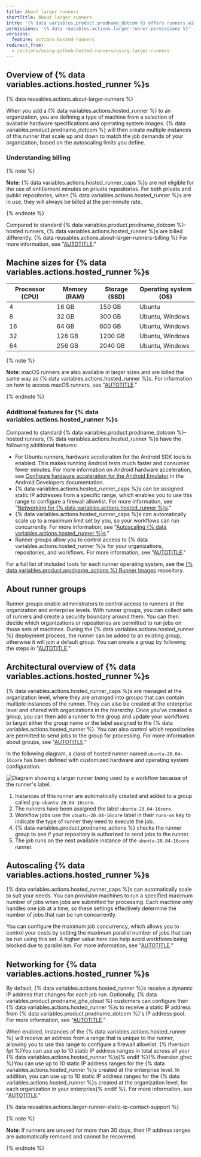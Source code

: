```yaml
---
title: About larger runners
shortTitle: About larger runners
intro: '{% data variables.product.prodname_dotcom %} offers runners with more RAM, CPU, and disk space.'
permissions: '{% data reusables.actions.larger-runner-permissions %}'
versions:
  feature: actions-hosted-runners
redirect_from:
  - /actions/using-github-hosted-runners/using-larger-runners
---
```


## Overview of {% data variables.actions.hosted_runner %}s

{% data reusables.actions.about-larger-runners %}

When you add a {% data variables.actions.hosted_runner %} to an organization, you are defining a type of machine from a selection of available hardware specifications and operating system images. {% data variables.product.prodname_dotcom %} will then create multiple instances of this runner that scale up and down to match the job demands of your organization, based on the autoscaling limits you define.

### Understanding billing

{% note %}

**Note**: {% data variables.actions.hosted_runner_caps %}s are not eligible for the use of entitlement minutes on private repositories. For both private and public repositories, when {% data variables.actions.hosted_runner %}s are in use, they will always be billed at the per-minute rate.

{% endnote %}

Compared to standard {% data variables.product.prodname_dotcom %}-hosted runners, {% data variables.actions.hosted_runner %}s are billed differently. {% data reusables.actions.about-larger-runners-billing %} For more information, see "[AUTOTITLE](/billing/managing-billing-for-github-actions/about-billing-for-github-actions#per-minute-rates)."

## Machine sizes for {% data variables.actions.hosted_runner %}s

| Processor (CPU)| Memory (RAM)  | Storage (SSD) | Operating system (OS) |
| -------------- | ------------- | ------------- | --------------------- |
| 4              | 16 GB         | 150 GB        | Ubuntu                |
| 8              | 32 GB         | 300 GB        | Ubuntu, Windows       |
| 16             | 64 GB         | 600 GB        | Ubuntu, Windows       |
| 32             | 128 GB        | 1200 GB       | Ubuntu, Windows       |
| 64             | 256 GB        | 2040 GB       | Ubuntu, Windows       |

{% note %}

**Note**: macOS runners are also available in larger sizes and are billed the same way as {% data variables.actions.hosted_runner %}s. For information on how to access macOS runners, see "[AUTOTITLE](/actions/using-github-hosted-runners/about-github-hosted-runners#supported-runners-and-hardware-resources)."

{% endnote %}

### Additional features for {% data variables.actions.hosted_runner %}s

Compared to standard {% data variables.product.prodname_dotcom %}-hosted runners, {% data variables.actions.hosted_runner %}s have the following additional features:

* For Ubuntu runners, hardware acceleration for the Android SDK tools is enabled. This makes running Android tests much faster and consumes fewer minutes. For more information on Android hardware acceleration, see [Configure hardware acceleration for the Android Emulator](https://developer.android.com/studio/run/emulator-acceleration) in the Android Developers documentation.
* {% data variables.actions.hosted_runner_caps %}s can be assigned static IP addresses from a specific range, which enables you to use this range to configure a firewall allowlist. For more information, see "[Networking for {% data variables.actions.hosted_runner %}s](#networking-for-larger-runners)."
* {% data variables.actions.hosted_runner_caps %}s can automatically scale up to a maximum limit set by you, so your workflows can run concurrently. For more information, see "[Autoscaling {% data variables.actions.hosted_runner %}s](#autoscaling-larger-runners)."
* Runner groups allow you to control access to {% data variables.actions.hosted_runner %}s for your organizations, repositories, and workflows. For more information, see "[AUTOTITLE](/actions/using-github-hosted-runners/controlling-access-to-larger-runners)."

For a full list of included tools for each runner operating system, see the [{% data variables.product.prodname_actions %} Runner Images](https://github.com/actions/runner-images) repository.

## About runner groups

Runner groups enable administrators to control access to runners at the organization and enterprise levels. With runner groups, you can collect sets of runners and create a security boundary around them. You can then decide which organizations or repositories are permitted to run jobs on those sets of machines. During the {% data variables.actions.hosted_runner %} deployment process, the runner can be added to an existing group, otherwise it will join a default group. You can create a group by following the steps in "[AUTOTITLE](/actions/using-github-hosted-runners/controlling-access-to-larger-runners)."

## Architectural overview of {% data variables.actions.hosted_runner %}s

{% data variables.actions.hosted_runner_caps %}s are managed at the organization level, where they are arranged into groups that can contain multiple instances of the runner. They can also be created at the enterprise level and shared with organizations in the hierarchy. Once you've created a group, you can then add a runner to the group and update your workflows to target either the group name or the label assigned to the {% data variables.actions.hosted_runner %}. You can also control which repositories are permitted to send jobs to the group for processing. For more information about groups, see "[AUTOTITLE](/actions/using-github-hosted-runners/controlling-access-to-larger-runners)."

In the following diagram, a class of hosted runner named `ubuntu-20.04-16core` has been defined with customized hardware and operating system configuration.

![Diagram showing a larger runner being used by a workflow because of the runner's label.](/assets/images/help/actions/hosted-runner.png)

1. Instances of this runner are automatically created and added to a group called `grp-ubuntu-20.04-16core`.
2. The runners have been assigned the label `ubuntu-20.04-16core`.
3. Workflow jobs use the `ubuntu-20.04-16core` label in their `runs-on` key to indicate the type of runner they need to execute the job.
4. {% data variables.product.prodname_actions %} checks the runner group to see if your repository is authorized to send jobs to the runner.
5. The job runs on the next available instance of the `ubuntu-20.04-16core` runner.

## Autoscaling {% data variables.actions.hosted_runner %}s

{% data variables.actions.hosted_runner_caps %}s can automatically scale to suit your needs. You can provision machines to run a specified maximum number of jobs when jobs are submitted for processing. Each machine only handles one job at a time, so these settings effectively determine the number of jobs that can be run concurrently.

You can configure the maximum job concurrency, which allows you to control your costs by setting the maximum parallel number of jobs that can be run using this set. A higher value here can help avoid workflows being blocked due to parallelism. For more information, see "[AUTOTITLE](/actions/using-github-hosted-runners/managing-larger-runners#configuring-autoscaling-for-larger-runners)."

## Networking for {% data variables.actions.hosted_runner %}s

By default, {% data variables.actions.hosted_runner %}s receive a dynamic IP address that changes for each job run. Optionally, {% data variables.product.prodname_ghe_cloud %} customers can configure their {% data variables.actions.hosted_runner %}s to receive a static IP address from {% data variables.product.prodname_dotcom %}'s IP address pool. For more information, see "[AUTOTITLE](/authentication/keeping-your-account-and-data-secure/about-githubs-ip-addresses)." 

When enabled, instances of the {% data variables.actions.hosted_runner %} will receive an address from a range that is unique to the runner, allowing you to use this range to configure a firewall allowlist. {% ifversion fpt %}You can use up to 10 static IP address ranges in total across all your {% data variables.actions.hosted_runner %}s{% endif %}{% ifversion ghec %}You can use up to 10 static IP address ranges for the {% data variables.actions.hosted_runner %}s created at the enterprise level. In addition, you can use up to 10 static IP address ranges for the {% data variables.actions.hosted_runner %}s created at the organization level, for each organization in your enterprise{% endif %}. For more information, see "[AUTOTITLE](/actions/using-github-hosted-runners/managing-larger-runners#networking-for-larger-runners)."

{% data reusables.actions.larger-runner-static-ip-contact-support %}

{% note %}

**Note**: If runners are unused for more than 30 days, their IP address ranges are automatically removed and cannot be recovered.

{% endnote %}
